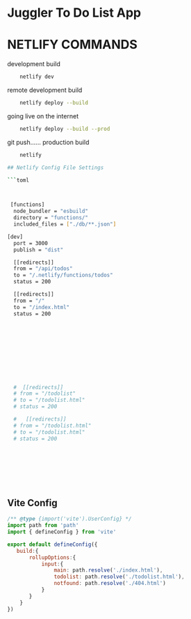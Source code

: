 # Juggler To Do List App

# NETLIFY COMMANDS
development build
```bash
    netlify dev
```

remote development build
```bash
    netlify deploy --build
```

going live on the internet
```bash
    netlify deploy --build --prod
```

git push...... production build
```bash
    netlify 

## Netlify Config File Settings

```toml



 [functions]
  node_bundler = "esbuild"
  directory = "functions/"
  included_files = ["./db/**.json"]

[dev]
  port = 3000
  publish = "dist"

  [[redirects]]
  from = "/api/todos"
  to = "/.netlify/functions/todos"
  status = 200

  [[redirects]]
  from = "/"
  to = "/index.html"
  status = 200











  #  [[redirects]]
  # from = "/todolist"
  # to = "/todolist.html"
  # status = 200

  #   [[redirects]]
  # from = "/todolist.html"
  # to = "/todolist.html"
  # status = 200









```


## Vite Config

 ```js
/** @type {import('vite').UserConfig} */
import path from 'path'
import { defineConfig } from 'vite'

export default defineConfig({ 
    build:{   
        rollupOptions:{
            input:{
                main: path.resolve('./index.html'),
                todolist: path.resolve('./todolist.html'),
                notfound: path.resolve('./404.html')
            }
        }
     }
})
 ```